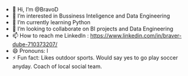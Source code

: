 - 👋 Hi, I’m @BravoD
- 👀 I’m interested in Bussiness Inteligence and Data Engineering
- 🌱 I’m currently learning Python
- 💞️ I’m looking to collaborate on BI projects and Data Engineering
- 📫 How to reach me LinkedIn : https://www.linkedin.com/in/braver-dube-710373207/
- 😄 Pronouns: l
- ⚡ Fun fact: Likes outdoor sports. Would say yes to go play soccer anyday. Coach of local social team.

<!---
BravoD4/BravoD4 is a ✨ special ✨ repository because its `README.md` (this file) appears on your GitHub profile.
You can click the Preview link to take a look at your changes.
--->
